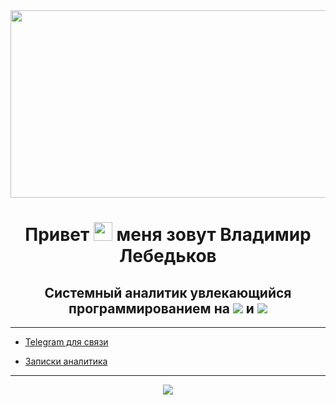 <div align="center">
  <img src="https://media.giphy.com/media/dWesBcTLavkZuG35MI/giphy.gif" width="600" height="300"/>
</div>







<div align="center">
<h1>
  Привет <img src="https://media.giphy.com/media/hvRJCLFzcasrR4ia7z/giphy.gif" width="30px"/> меня зовут Владимир Лебедьков
  
</h1>
<h2>
Системный аналитик  увлекающийся программированием на 
    <img src="https://skillicons.dev/icons?i=rust" />
   и <img src="https://skillicons.dev/icons?i=py"

</h2>
</div>

---

<!-- - **Сайт визитка** <a href="lebedkov.ru">lebedkov.ru</a> -->

  - <a href="https://t.me/Petrovich_Analyst">Telegram для связи</a>

  -  <a href="https://github.com/BorodaOmsk/Analyst-s-Notes/blob/main/README.md">Записки аналитика</a>
  
  ---




<p align="center">

  <a href="https://skillicons.dev">
    <img src="https://skillicons.dev/icons?i=git,docker,rust,py,flask,postgres,rabbitmq,kafka,vscode,figma" />
  </a>
</p>


<div align="center">
<img align="center"src="https://komarev.com/ghpvc/?username=BorodaOmsk&style=flat-square&color=blue"  alt=""/ >
</div>


